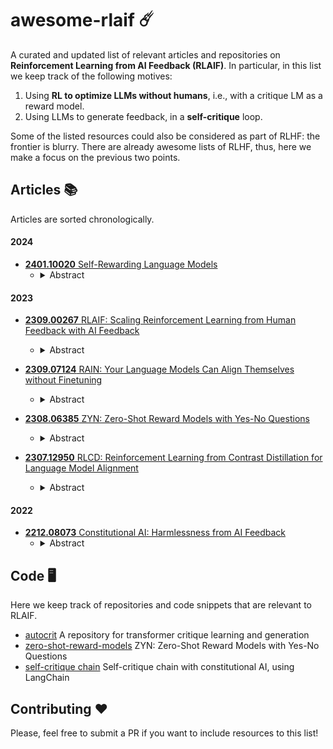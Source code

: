 # awesome-rlaif ☄️

A curated and updated list of relevant articles and repositories on **Reinforcement Learning from AI Feedback (RLAIF)**. In particular, in this list we keep track of the following motives:

1. Using **RL to optimize LLMs without humans**, i.e., with a critique LM as a reward model.
2. Using LLMs to generate feedback, in a **self-critique** loop.

Some of the listed resources could also be considered as part of RLHF: the frontier is blurry. There are already awesome lists of RLHF, thus, here we make a focus on the previous two points.

## Articles 📚

Articles are sorted chronologically.

#### 2024
- [**2401.10020** Self-Rewarding Language Models](https://arxiv.org/abs/2401.10020)
  - <details> <summary>Abstract</summary> We posit that to achieve superhuman agents, future models require superhuman feedback in order to provide an adequate training signal. Current approaches commonly train reward models from human preferences, which may then be bottlenecked by human performance level, and secondly these separate frozen reward models cannot then learn to improve during LLM training. In this work, we study Self-Rewarding Language Models, where the language model itself is used via LLM-as-a-Judge prompting to provide its own rewards during training. We show that during Iterative DPO training that not only does instruction following ability improve, but also the ability to provide high-quality rewards to itself. Fine-tuning Llama 2 70B on three iterations of our approach yields a model that outperforms many existing systems on the AlpacaEval 2.0 leaderboard, including Claude 2, Gemini Pro, and GPT-4 0613. While only a preliminary study, this work opens the door to the possibility of models that can continually improve in both axes. </details>


#### 2023
- [**2309.00267** RLAIF: Scaling Reinforcement Learning from Human Feedback with AI Feedback](https://arxiv.org/abs/2309.00267)
  - <details> <summary>Abstract</summary> Reinforcement learning from human feedback (RLHF) is effective at aligning large language models (LLMs) to human preferences, but gathering high quality human preference labels is a key bottleneck. We conduct a head-to-head comparison of RLHF vs. RL from AI Feedback (RLAIF) - a technique where preferences are labeled by an off-the-shelf LLM in lieu of humans, and we find that they result in similar improvements. On the task of summarization, human evaluators prefer generations from both RLAIF and RLHF over a baseline supervised fine-tuned model in ~70% of cases. Furthermore, when asked to rate RLAIF vs. RLHF summaries, humans prefer both at equal rates. These results suggest that RLAIF can yield human-level performance, offering a potential solution to the scalability limitations of RLHF. </details>

- [**2309.07124** RAIN: Your Language Models Can Align Themselves without Finetuning](https://arxiv.org/abs/2309.07124)
   - <details> <summary>Abstract</summary> Large language models (LLMs) often demonstrate inconsistencies with human preferences. Previous research gathered human preference data and then aligned the pre-trained models using reinforcement learning or instruction tuning, the so-called finetuning step. In contrast, aligning frozen LLMs without any extra data is more appealing. This work explores the potential of the latter setting. We discover that by integrating self-evaluation and rewind mechanisms, unaligned LLMs can directly produce responses consistent with human preferences via self-boosting. We introduce a novel inference method, Rewindable Auto-regressive INference (RAIN), that allows pre-trained LLMs to evaluate their own generation and use the evaluation results to guide backward rewind and forward generation for AI safety. Notably, RAIN operates without the need of extra data for model alignment and abstains from any training, gradient computation, or parameter updates; during the self-evaluation phase, the model receives guidance on which human preference to align with through a fixed-template prompt, eliminating the need to modify the initial prompt. Experimental results evaluated by GPT-4 and humans demonstrate the effectiveness of RAIN: on the HH dataset, RAIN improves the harmlessness rate of LLaMA 30B over vanilla inference from 82% to 97%, while maintaining the helpfulness rate. Under the leading adversarial attack llm-attacks on Vicuna 33B, RAIN establishes a new defense baseline by reducing the attack success rate from 94% to 19%. </details>

- [**2308.06385** ZYN: Zero-Shot Reward Models with Yes-No Questions](https://arxiv.org/abs/2308.06385)
  - <details> <summary>Abstract</summary> In this work, we address the problem of directing the text generations of a LLM towards a desired behavior, aligning the generated text with the preferences of the human operator. We propose using another language model as a critic, reward model in a zero-shot way thanks to the prompt of a Yes-No question that represents the user preferences, without requiring further labeled data. This zero-shot reward model provides the learning signal to further fine-tune the base LLM using reinforcement learning, as in RLAIF; yet our approach is also compatible in other contexts such as quality-diversity search. Extensive evidence of the capabilities of the proposed ZYN framework is provided through experiments in different domains related to text generation, including detoxification; optimizing sentiment of movie reviews, or any other attribute; steering the opinion about a particular topic the model may have; and personalizing prompt generators for text-to-image tasks. </details>

- [**2307.12950** RLCD: Reinforcement Learning from Contrast Distillation for Language Model Alignment](https://arxiv.org/abs/2307.12950)
  - <details> <summary>Abstract</summary> We propose Reinforcement Learning from Contrast Distillation (RLCD), a method for aligning language models to follow natural language principles without using human feedback. RLCD trains a preference model using simulated preference pairs that contain both a high-quality and low-quality example, generated using contrasting positive and negative prompts. The preference model is then used to improve a base unaligned language model via reinforcement learning. Empirically, RLCD outperforms RLAIF (Bai et al., 2022b) and context distillation (Huang et al., 2022) baselines across three diverse alignment tasks--harmlessness, helpfulness, and story outline generation--and on both 7B and 30B model scales for preference data simulation.</details>


#### 2022
- [**2212.08073** Constitutional AI: Harmlessness from AI Feedback](https://arxiv.org/abs/2212.08073)
  - <details> <summary>Abstract</summary> As AI systems become more capable, we would like to enlist their help to supervise other AIs. We experiment with methods for training a harmless AI assistant through self-improvement, without any human labels identifying harmful outputs. The only human oversight is provided through a list of rules or principles, and so we refer to the method as 'Constitutional AI'. The process involves both a supervised learning and a reinforcement learning phase. In the supervised phase we sample from an initial model, then generate self-critiques and revisions, and then finetune the original model on revised responses. In the RL phase, we sample from the finetuned model, use a model to evaluate which of the two samples is better, and then train a preference model from this dataset of AI preferences. We then train with RL using the preference model as the reward signal, i.e. we use 'RL from AI Feedback' (RLAIF). As a result we are able to train a harmless but non-evasive AI assistant that engages with harmful queries by explaining its objections to them. Both the SL and RL methods can leverage chain-of-thought style reasoning to improve the human-judged performance and transparency of AI decision making. These methods make it possible to control AI behavior more precisely and with far fewer human labels.  </details>



## Code 🖥️

Here we keep track of repositories and code snippets that are relevant to RLAIF.

- [autocrit](https://github.com/CarperAI/autocrit) A repository for transformer critique learning and generation
- [zero-shot-reward-models](https://github.com/vicgalle/zero-shot-reward-models) ZYN: Zero-Shot Reward Models with Yes-No Questions
- [self-critique chain](https://python.langchain.com/docs/guides/safety/constitutional_chain) Self-critique chain with constitutional AI, using LangChain

## Contributing ❤️

Please, feel free to submit a PR if you want to include resources to this list!
